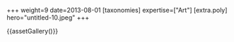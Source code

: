 +++
weight=9
date=2013-08-01
[taxonomies]
expertise=["Art"]
[extra.poly]
hero="untitled-10.jpeg"
+++

{{assetGallery()}}